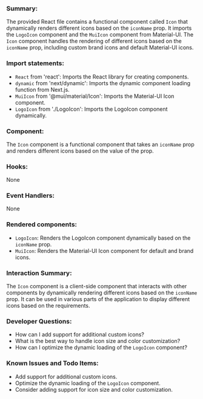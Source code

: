 ### Summary:
The provided React file contains a functional component called `Icon` that dynamically renders different icons based on the `iconName` prop. It imports the `LogoIcon` component and the `MuiIcon` component from Material-UI. The `Icon` component handles the rendering of different icons based on the `iconName` prop, including custom brand icons and default Material-UI icons.

### Import statements:
- `React` from 'react': Imports the React library for creating components.
- `dynamic` from 'next/dynamic': Imports the dynamic component loading function from Next.js.
- `MuiIcon` from '@mui/material/Icon': Imports the Material-UI Icon component.
- `LogoIcon` from './LogoIcon': Imports the LogoIcon component dynamically.

### Component:
The `Icon` component is a functional component that takes an `iconName` prop and renders different icons based on the value of the prop.

### Hooks:
None

### Event Handlers:
None

### Rendered components:
- `LogoIcon`: Renders the LogoIcon component dynamically based on the `iconName` prop.
- `MuiIcon`: Renders the Material-UI Icon component for default and brand icons.

### Interaction Summary:
The `Icon` component is a client-side component that interacts with other components by dynamically rendering different icons based on the `iconName` prop. It can be used in various parts of the application to display different icons based on the requirements.

### Developer Questions:
- How can I add support for additional custom icons?
- What is the best way to handle icon size and color customization?
- How can I optimize the dynamic loading of the `LogoIcon` component?

### Known Issues and Todo Items:
- Add support for additional custom icons.
- Optimize the dynamic loading of the `LogoIcon` component.
- Consider adding support for icon size and color customization.